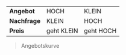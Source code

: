 |               |            |           |
| ------------- | ---------- | --------- |
| **Angebot**   | HOCH       | KLEIN     |
| **Nachfrage** | KLEIN      | HOCH      |
| **Preis**     | geht KLEIN | geht HOCH |

> Angebotskurve